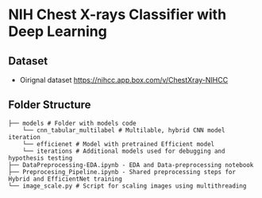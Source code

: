 
# NIH Chest X-rays Classifier with Deep Learning 

## Dataset 

* Oirignal dataset https://nihcc.app.box.com/v/ChestXray-NIHCC 

## Folder Structure 

```
├── models # Folder with models code 
    └── cnn_tabular_multilabel # Multilable, hybrid CNN model iteration
    └── efficienet # Model with pretrained Efficient model  
    └── iterations # Additional models used for debugging and hypothesis testing 
├── DataPreprocessing-EDA.ipynb - EDA and Data-preprocessing notebook
├── Preprocesing_Pipeline.ipynb - Shared preprocessing steps for Hybrid and EfficientNet training 
└── image_scale.py # Script for scaling images using multithreading

```

